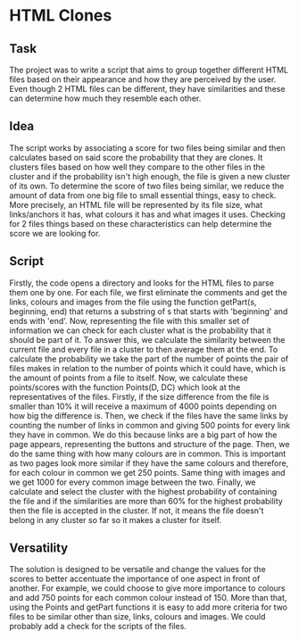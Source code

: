 # HTML Clones

## Task

The project was to write a script that aims to group together different HTML files based on their appearance and how they are perceived by the user. Even though 2 HTML files can be different, they have similarities and these can determine how much they resemble each other.

## Idea

The script works by associating a score for two files being similar and then calculates based on said score the probability that they are clones. It clusters files based on how well they compare to the other files in the cluster and if the probability isn't high enough, the file is given a new cluster of its own. To determine the score of two files being similar, we reduce the amount of data from one big file to small essential things, easy to check. More precisely, an HTML file will be represented by its file size, what links/anchors it has, what colours it has and what images it uses. Checking for 2 files things based on these characteristics can help determine the score we are looking for.

## Script

Firstly, the code opens a directory and looks for the HTML files to parse them one by one. For each file, we first eliminate the comments and get the links, colours and images from the file using the function getPart(s, beginning, end) that returns a substring of s that starts with 'beginning' and ends with 'end'. Now, representing the file with this smaller set of information we can check for each cluster what is the probability that it should be part of it. To answer this, we calculate the similarity between the current file and every file in a cluster to then average them at the end. To calculate the probability we take the part of the number of points the pair of files makes in relation to the number of points which it could have, which is the amount of points from a file to itself. Now, we calculate these points/scores with the function Points(D, DC) which look at the representatives of the files. Firstly, if the size difference from the file is smaller than 10% it will receive a maximum of 4000 points depending on how big the difference is. Then, we check if the files have the same links by counting the number of links in common and giving 500 points for every link they have in common. We do this because links are a big part of how the page appears, representing the buttons and structure of the page. Then, we do the same thing with how many colours are in common. This is important as two pages look more similar if they have the same colours and therefore, for each colour in common we get 250 points. Same thing with images and we get 1000 for every common image between the two. Finally, we calculate and select the cluster with the highest probability of containing the file and if the similarities are more than 60% for the highest probability then the file is accepted in the cluster. If not, it means the file doesn't belong in any cluster so far so it makes a cluster for itself.

## Versatility

The solution is designed to be versatile and change the values for the scores to better accentuate the importance of one aspect in front of another. For example, we could choose to give more importance to colours and add 750 points for each common colour instead of 150. More than that, using the Points and getPart functions it is easy to add more criteria for two files to be similar other than size, links, colours and images. We could probably add a check for the scripts of the files.
